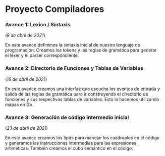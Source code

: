 # Proyecto Compiladores

### Avance 1: Lexico / Sintaxis
(*9 de abril de 2021*)

En este avance definimos la sintaxis inicial de nuestro lenguaje de programación. Creamos los tokens y las reglas de gramática para generar el lexer y el parser correspondiente.

### Avance 2: Directorio de Funciones y Tablas de Variables
(*16 de abril de 2021*)

En este avance creamos una interfaz que escucha los eventos de entrada y salida de las reglas de gramática para ir construyendo el directorio de funciones y sus respectivas tablas de variables. Esto lo hacemos utilizando mapas en Go.

### Avance 3: Generación de código intermedio inicial
(*23 de abril de 2021*)

En este avance creamos los tipos para manejar los cuadruplos en el código y generamos las instrucciones intermedias para las expresiones artiméticas. También creamos el cubo semántico en el código.
